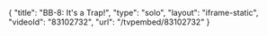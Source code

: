 {
    "title": "BB-8: It's a Trap!",
    "type": "solo",
    "layout": "iframe-static",
    "videoId": "83102732",
    "url": "\/tvpembed\/83102732"
}